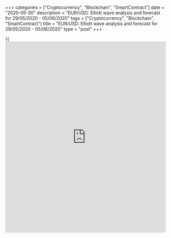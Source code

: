 +++
categories = ["Cryptocurrency", "Blockchain", "SmartContract"]
date = "2020-05-30"
description = "EUR/USD: Elliott wave analysis and forecast for 29/05/2020 - 05/06/2020"
tags = ["Cryptocurrency", "Blockchain", "SmartContract"]
title = "EUR/USD: Elliott wave analysis and forecast for 29/05/2020 - 05/06/2020"
type = "post"
+++

{{<iframe id="large-banner" src="https://www.bounty.group/#slide=14.0" width="100%" height="600" scrolling="no" style="border: 0px solid rgb(216, 221, 230); border-radius: 3px;">}}

May 29, 2020

May 30, 2020

EUR/USD: Elliott wave analysis and forecast for 29/05/2020 –
05/06/2020Alex Geuta

## The pair [EUR/USD][1] remains likely to grow. Estimated pivot point
is at a level of 1.1017.

 **Main scenario:** consider long positions from corrections above the
level of 1.0871 with a target of 1.1250 – 1.1490.

 **Alternative scenario:** breakout and consolidation below the level of
1.0871 will allow the pair to continue declining to the levels of 1.0633
– 1.0528.

 **Analysis:** Supposedly, a descending correction of senior level
finished developing in the form of wave (2) on the [daily](https://www.fintecher.org/2020/03/03/forex-trading-daily-strategy/) time frame. The
third wave (3) started developing on the H4 time frame, with wave iii of
1 of (3) forming inside. Apparently, the third wave of smaller degree
(iii) of iii of 1 is developing on the H1 time frame.  If this
assumption is correct, the pair will continue to rise to 1.1250 –
1.1490. The level of 1.0871 is critical in this scenario. Its breakout
will allow the pair to continue falling to the levels of 1.0633 –
1.0528.

![LiteForex: EUR/USD: Elliott wave analysis and forecast for 29/05/2020
– 05/06/2020][2]

* * *

![LiteForex: EUR/USD: Elliott wave analysis and forecast for 29/05/2020
– 05/06/2020][3]

* * *

![LiteForex: EUR/USD: Elliott wave analysis and forecast for 29/05/2020
– 05/06/2020][4]

* * *

P.S. Did you like my article? Share it in social networks: it will be
the best “thank you" :)

Ask me questions and comment below. I’ll be glad to answer your
questions and give necessary explanations.

 **Useful links:**

  * I recommend trying to trade with a reliable broker [here][5]. The system allows you to trade by yourself or copy successful traders from all across the globe.
  * Use my promo-code BLOG for getting deposit bonus 50% on LiteForex platform. Just enter this code in the appropriate field while [depositing][6] your trading account.
  * Telegram channel with high-quality analytics, Forex reviews, training articles, and other useful things for traders <t.me/liteforex>

## Price chart of EURUSD in real time mode

![EUR/USD: Elliott wave analysis and forecast for 29/05/2020 –
05/06/2020][7]

The content of this article reflects the author’s opinion and does not
necessarily reflect the official position of LiteForex. The material
published on this page is provided for informational purposes only and
should not be considered as the provision of investment advice for the
purposes of Directive 2004/39/EC.

Rate this article:

{{value}}

( {{count}} {{title}} )

   1. my.liteforex.com/trading/chart?symbol=EURUSD
   2. cdn.liteforex.com/cache/uploads/blog_post/wave-analisys/29-05-2020/EURUSDH1.png?w=30&s=d0cf29bd5a2f350df97924a4ff2f165d
   3. cdn.liteforex.com/cache/uploads/blog_post/wave-analisys/29-05-2020/EURUSDH4.png?w=30&s=b6e429788d9f06e2d0d08a2809cd65fb
   4. cdn.liteforex.com/cache/uploads/blog_post/wave-analisys/29-05-2020/EURUSDDaily.png?w=30&s=37e88c4e2dae175ee9d349ec37293b52
   5. my.liteforex.com/?category=analysts-opinions&slug=eurusd-elliott-wave-analysis-and-forecast-for-29052020---05062020&openPopup=%2Fregistration%2Fpopup&utm_source=blog&utm_medium=article&utm_campaign=bonus
   6. my.liteforex.com/deposit/?category=analysts-opinions&slug=eurusd-elliott-wave-analysis-and-forecast-for-29052020---05062020&promo_code=BLOG&utm_source=blog&utm_medium=article&utm_campaign=bonus
   7. cdn.liteforex.com/cache/uploads/blog_post/wave-analisys/Previews-elliot-waves/eurusd-elliott-wave-analysis-liteforex-blog-preview.jpg?q=75&w=1000&s=b202050ed0fbd5cbac195a74fd2a8075